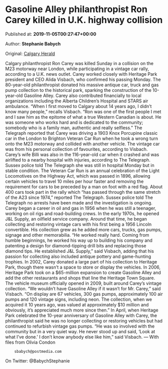 
# Gasoline Alley philanthropist Ron Carey killed in U.K. highway collision

Published at: **2019-11-05T00:27:47+00:00**

Author: **Stephanie Babych**

Original: [Calgary Herald](https://calgaryherald.com/news/local-news/calgary-philanthropist-ron-carey-killed-in-u-k-highway-collision)

Calgary philanthropist Ron Carey was killed Sunday in a collision on the M23 motorway near London, while participating in a vintage car rally, according to a U.K. news outlet.
Carey worked closely with Heritage Park president and CEO Alida Visbach, who confirmed his passing Monday. The 80-year-old philanthropist donated his massive antique car, truck and gas pump collection to the historical park, sparking the construction of the 10-year-old Gasoline Alley. Carey also contributed financially to local organizations including the Alberta Children’s Hospital and STARS air ambulance.
“When I first moved to Calgary about 14 years ago, I didn’t know many people,” recalls Visbach. “Ron was one of the first people I met and I saw him as the epitome of what a true Western Canadian is about. He was someone who works hard and is dedicated to the community; somebody who is a family man, authentic and really selfless.”
The Telegraph reported that Carey was driving a 1903 Knox Porcupine classic car in the London to Brighton Veteran Car Run when he took a wrong turn onto the M23 motorway and collided with another vehicle. The vintage car was from his personal collection of favourites, according to Visbach.
Carey’s wife Billi was also in the 116-year-old car when it crashed and was airlifted to a nearby hospital with injuries, according to The Telegraph. Sussex police told The Telegraph she was still in hospital Monday but in stable condition.
The Veteran Car Run is an annual celebration of the Light Locomotives on the Highway Act, which was passed in 1896, allowing certain vehicles to travel 10 miles per hour faster and removing the requirement for cars to be preceded by a man on foot with a red flag.
About 400 cars took part in the rally which “has passed through the same stretch of the A23 since 1974,” reported The Telegraph. Sussex police told The Telegraph no arrests have been made and the investigation is ongoing.
Carey began a career in oil and gas in 1956 when he was still a teenager, working on oil rigs and road-building crews. In the early 1970s, he opened J&L Supply, an oilfield service company.
Around that time, he began collecting and restoring vintage cars with his first being a 1956 Lincoln convertible. His collection grew as he added more cars, trucks, gas pumps, signage and other memorabilia.
“He worked really hard. Coming from humble beginnings, he worked his way up to building his company and patenting a design for diamond-tipping drill bits and replacing those diamond tips. He established J&L Supply,” said Visbach, adding that his passion for collecting also included antique pottery and game-hunting trophies.
In 2002, Carey donated a large part of his collection to Heritage Park, though there wasn’t a space to store or display the vehicles. In 2006, Heritage Park took on a $65-million expansion to create Gasoline Alley and add the other restaurants and shops that line the Heritage Town Square. The vehicle museum officially opened in 2009, built around Carey’s vintage collection.
“We wouldn’t have Gasoline Alley if it wasn’t for Mr. Carey,” said Visbach. “On display are 67 vehicles, 300 gas pumps, approximately 100 air pumps and 120 vintage signs, including neon. The collection, when we acquired it 10 years ago, was valued at approximately $10 million and obviously, it’s appreciated much more since then.”
In April, when Heritage Park celebrated the 10-year anniversary of Gasoline Alley with Carey, the philanthropist said he was no longer collecting or restoring vehicles but had continued to refurbish vintage gas pumps.
“He was so involved with the community but in a very quiet way. He never stood up and said, ‘Look at what I’ve done.’ I don’t know anybody else like him,” said Visbach.
— With files from Olivia Condon

        sbabych@postmedia.com
      
On Twitter: @BabychStephanie

